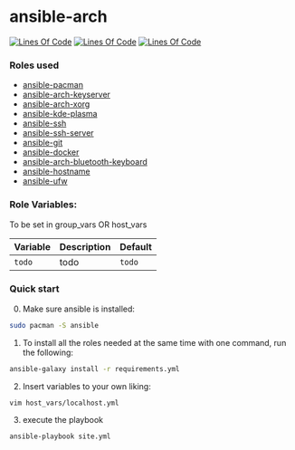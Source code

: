 # ansible-arch
[![Lines Of Code](https://tokei.rs/b1/github/MayNiklas/ansible-arch?category=lines)](https://github.com/XAMPPRocky/tokei)
[![Lines Of Code](https://tokei.rs/b1/github/MayNiklas/ansible-arch?category=code)](https://github.com/XAMPPRocky/tokei)
[![Lines Of Code](https://tokei.rs/b1/github/MayNiklas/ansible-arch?category=files)](https://github.com/XAMPPRocky/tokei)

### Roles used
- [ansible-pacman](https://github.com/MayNiklas/ansible-pacman.git)
- [ansible-arch-keyserver](https://github.com/MayNiklas/ansible-arch-keyserver.git)
- [ansible-arch-xorg](https://github.com/MayNiklas/ansible-arch-xorg.git)
- [ansible-kde-plasma](https://github.com/MayNiklas/ansible-kde-plasma.git)
- [ansible-ssh](https://github.com/MayNiklas/ansible-ssh.git)
- [ansible-ssh-server](https://github.com/MayNiklas/ansible-ssh-server.git)
- [ansible-git](https://github.com/MayNiklas/ansible-git.git)
- [ansible-docker](https://github.com/MayNiklas/ansible-docker.git)
- [ansible-arch-bluetooth-keyboard](https://github.com/MayNiklas/ansible-arch-bluetooth-keyboard.git)
- [ansible-hostname](https://github.com/MayNiklas/ansible-hostname.git)
- [ansible-ufw](https://github.com/MayNiklas/ansible-ufw.git)

### Role Variables:
To be set in group_vars OR host_vars

| Variable       | Description                                  | Default |
|----------------|----------------------------------------------|---------|
|`todo`| todo | `todo` |

### Quick start
0. Make sure ansible is installed:
```bash
sudo pacman -S ansible
```
1. To install all the roles needed at the same time with one command, run the following:
```bash
ansible-galaxy install -r requirements.yml
```
2. Insert variables to your own liking:
```bash
vim host_vars/localhost.yml
```
3. execute the playbook
```bash
ansible-playbook site.yml
```
